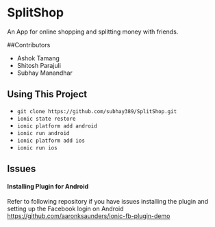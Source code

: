 # SplitShop
 An App for online shopping and splitting money with friends.

##Contributors
* Ashok Tamang
* Shitosh Parajuli
* Subhay Manandhar

## Using This Project
* `git clone https://github.com/subhay389/SplitShop.git`
* `ionic state restore`
* `ionic platform add android` 
* `ionic run android` 
* `ionic platform add ios` 
* `ionic run ios` 

## Issues
#### Installing Plugin for Android
Refer to following repository if you have issues installing the plugin and setting up the Facebook login on Android
https://github.com/aaronksaunders/ionic-fb-plugin-demo
